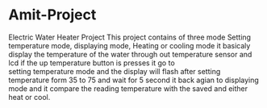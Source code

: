 # Amit-Project
Electric Water Heater Project
This project contains of three mode Setting temperature mode, displaying mode, Heating or cooling mode
it basicaly display the temperature of the water through out temperature sensor and lcd if the up temperature button is presses it go to  
setting temperature mode and the display will flash after setting temperature form 35 to 75 and wait for 5 second it back agian to displaying mode
and it compare the reading temperature with the saved and either heat or cool.